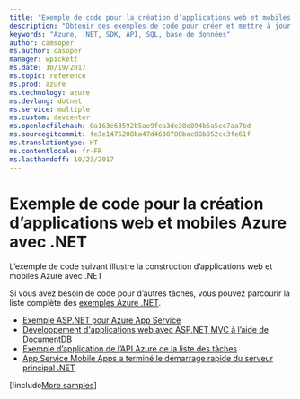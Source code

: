 ```yaml
---
title: "Exemple de code pour la création d’applications web et mobiles Azure avec .NET"
description: "Obtenir des exemples de code pour créer et mettre à jour Azure Web Apps à l’aide de .NET"
keywords: "Azure, .NET, SDK, API, SQL, base de données"
author: camsoper
ms.author: casoper
manager: wpickett
ms.date: 10/19/2017
ms.topic: reference
ms.prod: azure
ms.technology: azure
ms.devlang: dotnet
ms.service: multiple
ms.custom: devcenter
ms.openlocfilehash: 0a163e63592b5ae9fea3de38e894b5a5ce7aa7bd
ms.sourcegitcommit: fe3e1475208ba47d4630788bac88b952cc3fe61f
ms.translationtype: HT
ms.contentlocale: fr-FR
ms.lasthandoff: 10/23/2017
---
```

# <a name="sample-code-for-building-azure-web-and-mobile-apps-with-net"></a>Exemple de code pour la création d’applications web et mobiles Azure avec .NET

L’exemple de code suivant illustre la construction d’applications web et mobiles Azure avec .NET

Si vous avez besoin de code pour d’autres tâches, vous pouvez parcourir la liste complète des [exemples Azure .NET](https://azure.microsoft.com/resources/samples/?platform=dotnet&view=azure-dotnet).

- [Exemple ASP.NET pour Azure App Service](https://azure.microsoft.com/en-us/resources/samples/app-service-web-dotnet-get-started/)
- [Développement d'applications web avec ASP.NET MVC à l’aide de DocumentDB](https://azure.microsoft.com/en-us/resources/samples/documentdb-dotnet-todo-app/
)
- [Exemple d’application de l’API Azure de la liste des tâches](https://azure.microsoft.com/en-us/resources/samples/app-service-api-dotnet-todo-list/?cdn=disable)
- [App Service Mobile Apps a terminé le démarrage rapide du serveur principal .NET](https://azure.microsoft.com/en-us/resources/samples/app-service-mobile-dotnet-backend-quickstart/)


[!include[More samples](includes/more-samples.md)]
